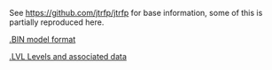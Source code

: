
See https://github.com/jtrfp/jtrfp for base information, some of this is partially reproduced here.


[.BIN model format](bin_model.md)

[.LVL Levels and associated data](levels.md)